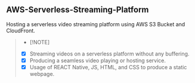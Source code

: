 ## AWS-Serverless-Streaming-Platform
Hosting a serverless video streaming platform using AWS S3 Bucket and CloudFront.

> + [!NOTE]
> + [x] Streaming videos on a serverless platform without any buffering.
> + [x] Producing a seamless video playing or hosting service.
> + [x] Usage of REACT Native, JS, HTML, and CSS to produce a static webpage.

 

